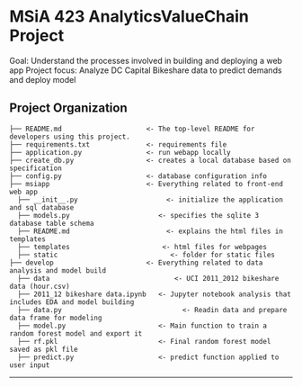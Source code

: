 
MSiA 423 AnalyticsValueChain Project
==============================

Goal: Understand the processes involved in building and deploying a web app
Project focus: Analyze DC Capital Bikeshare data to predict demands and deploy model 

Project Organization
------------

    ├── README.md                     <- The top-level README for developers using this project.
    ├── requirements.txt              <- requirements file
    ├── application.py                <- run webapp locally
    ├── create_db.py                  <- creates a local database based on specification
    ├── config.py                     <- database configuration info
    ├── msiapp                        <- Everything related to front-end web app
      ├── __init__.py                	   <- initialize the application and sql database
      ├── models.py                      <- specifies the sqlite 3 database table schema
      ├── README.md               		   <- explains the html files in templates
	  ├── templates                		  <- html files for webpages
	  ├── static                		    <- folder for static files
    ├── develop                       <- Everything related to data analysis and model build                 
      ├── data                			     <- UCI 2011_2012 bikeshare data (hour.csv)
      ├── 2011_12 bikeshare data.ipynb   <- Jupyter notebook analysis that includes EDA and model building
      ├── data.py        			           <- Readin data and prepare data frame for modeling
      ├── model.py                       <- Main function to train a random forest model and export it
      ├── rf.pkl                         <- Final random forest model saved as pkl file
      ├── predict.py                     <- predict function applied to user input


--------